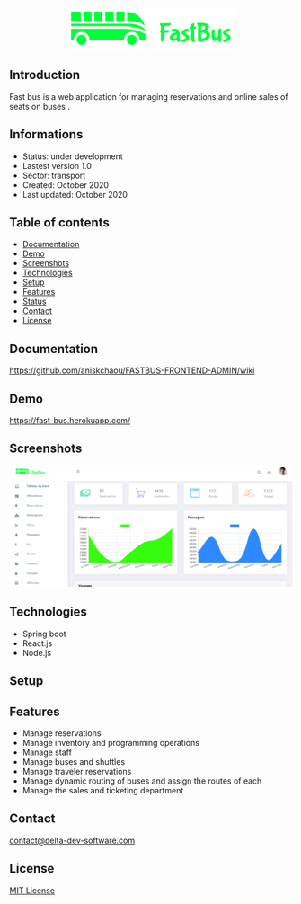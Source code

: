 <p align="center">
<img  src="screenshots/logo.png"/>
</p>



## Introduction

Fast bus is a web application for managing reservations and online sales of seats on buses .

## Informations
-   Status: under development
-   Lastest version 1.0
-   Sector: transport
-   Created: October 2020
-   Last updated: October 2020

## Table of contents
* [Documentation](#general-info)
* [Demo](#demo)
* [Screenshots](#screenshots)
* [Technologies](#technologies)
* [Setup](#setup)
* [Features](#features)
* [Status](#status)
* [Contact](#contact)
* [License](#license)

## Documentation
https://github.com/aniskchaou/FASTBUS-FRONTEND-ADMIN/wiki

## Demo
https://fast-bus.herokuapp.com/

## Screenshots
<p align="center">
<img  src="screenshots/screenshot.png"/>
<p>

## Technologies
* Spring boot
* React.js
* Node.js


## Setup


## Features
 -  Manage reservations
-   Manage inventory and programming operations
-   Manage staff
-   Manage buses and shuttles
-   Manage traveler reservations
-   Manage dynamic routing of buses and assign the routes of each
-   Manage the sales and ticketing department

  

## Contact
contact@delta-dev-software.com

## License
<a href="license.txt">MIT License</a>
